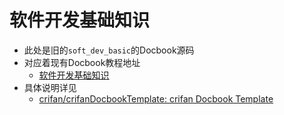 # 软件开发基础知识

* 此处是旧的`soft_dev_basic`的Docbook源码
* 对应着现有Docbook教程地址
  * [软件开发基础知识](https://www.crifan.org/files/doc/docbook/soft_dev_basic/release/html/soft_dev_basic.html)
* 具体说明详见
  * [crifan/crifanDocbookTemplate: crifan Docbook Template](https://github.com/crifan/crifanDocbookTemplate)
